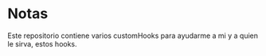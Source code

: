# Notas

Este repositorio contiene varios customHooks para ayudarme a mi y a quien le sirva, estos hooks.